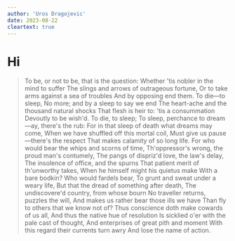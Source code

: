 ```yaml
---
author: 'Uros Dragojevic'
date: 2023-08-22
cleartext: true
---
```


# Hi

> To be, or not to be, that is the question:
> Whether 'tis nobler in the mind to suffer
> The slings and arrows of outrageous fortune,
> Or to take arms against a sea of troubles
> And by opposing end them. To die—to sleep,
> No more; and by a sleep to say we end
> The heart-ache and the thousand natural shocks
> That flesh is heir to: 'tis a consummation
> Devoutly to be wish'd. To die, to sleep;
> To sleep, perchance to dream—ay, there's the rub:
> For in that sleep of death what dreams may come,
> When we have shuffled off this mortal coil,
> Must give us pause—there's the respect
> That makes calamity of so long life.
> For who would bear the whips and scorns of time,
> Th'oppressor's wrong, the proud man's contumely,
> The pangs of dispriz'd love, the law's delay,
> The insolence of office, and the spurns
> That patient merit of th'unworthy takes,
> When he himself might his quietus make
> With a bare bodkin? Who would fardels bear,
> To grunt and sweat under a weary life,
> But that the dread of something after death,
> The undiscovere'd country, from whose bourn
> No traveller returns, puzzles the will,
> And makes us rather bear those ills we have
> Than fly to others that we know not of?
> Thus conscience doth make cowards of us all,
> And thus the native hue of resolution
> Is sicklied o'er with the pale cast of thought,
> And enterprises of great pith and moment
> With this regard their currents turn awry
> And lose the name of action.